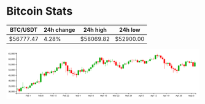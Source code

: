 # Bitcoin Stats

BTC/USDT|24h change|24h high|24h low|
|---|---|---|---|
|$56777.47|4.28%|$58069.82|$52900.00|

<img src="./chart.svg">
